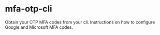 # mfa-otp-cli
Obtain your OTP MFA codes from your cli. Instructions on how to configure Google and Microsoft MFA codes.
